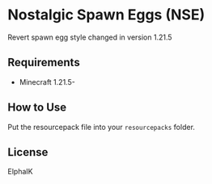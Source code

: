 # Nostalgic Spawn Eggs (NSE)

Revert spawn egg style changed in version 1.21.5

## Requirements

- Minecraft 1.21.5-

## How to Use

Put the resourcepack file into your `resourcepacks` folder.

## License

ElphaIK
